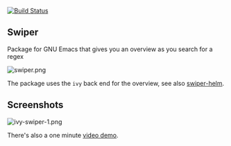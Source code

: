 [![Build Status](https://travis-ci.org/abo-abo/swiper.svg?branch=master)](https://travis-ci.org/abo-abo/swiper)

## Swiper

Package for GNU Emacs that gives you an overview as you search for a regex

![swiper.png](http://oremacs.com/download/swiper.png)

The package uses the `ivy` back end for the overview, see also
[swiper-helm](https://github.com/abo-abo/swiper-helm).

## Screenshots

![ivy-swiper-1.png](http://oremacs.com/download/ivy-swiper-1.png)

There's also a one minute [video demo](https://www.youtube.com/watch?v=s3qwiAtKjuA).

